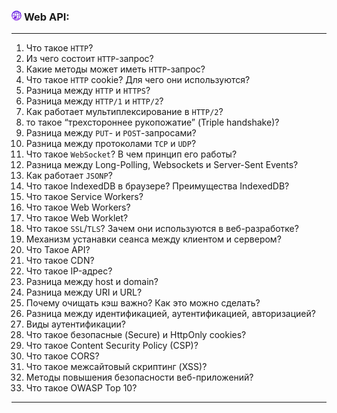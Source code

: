 <h3>
  <img src="../assets/WWW.png" width="16" height="16" />
  <span>Web API:</span>
</h3>

---
1. Что такое `HTTP`?
2. Из чего состоит `HTTP`-запрос?
3. Какие методы может иметь `HTTP`-запрос?
4. Что такое `HTTP` cookie? Для чего они используются?
5. Разница между `HTTP` и `HTTPS`?
6. Разница между `HTTP/1`  и `HTTP/2`?
7. Как работает мультиплексирование в `HTTP/2`?
8. то такое “трехстороннее рукопожатие” (Triple handshake)?
9. Разница между `PUT`- и `POST`-запросами?
10. Разница между протоколами `TCP` и `UDP`?
11. Что такое `WebSocket`? В чем принцип его работы?
12. Разница между Long-Polling, Websockets и Server-Sent Events?
13. Как работает `JSONP`?
14. Что такое IndexedDB в браузере? Преимущества IndexedDB?
15. Что такое Service Workers?
16. Что такое Web Workers?
17. Что такое Web Worklet?
18. Что такое `SSL`/`TLS`? Зачем они используются в веб-разработке?
19. Механизм устанавки сеанса между клиентом и сервером?
20. Что Такое API?
21. Что такое CDN?
22. Что такое IP-адрес?
23. Разница между host и domain?
24. Разница между URI и URL?
25. Почему очищать кэш важно? Как это можно сделать?
26. Разница между идентификацией, аутентификацией, авторизацией?
27. Виды аутентификации?
28. Что такое безопасные (Secure) и HttpOnly cookies?
29. Что такое Content Security Policy (CSP)?
30. Что такое CORS?
31. Что такое межсайтовый скриптинг (XSS)?
32. Методы повышения безопасности веб-приложений?
33. Что такое OWASP Top 10?
---
